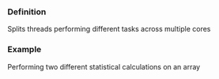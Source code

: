 ### Definition
Splits threads performing different tasks across multiple cores
### Example
Performing two different statistical calculations on an array
